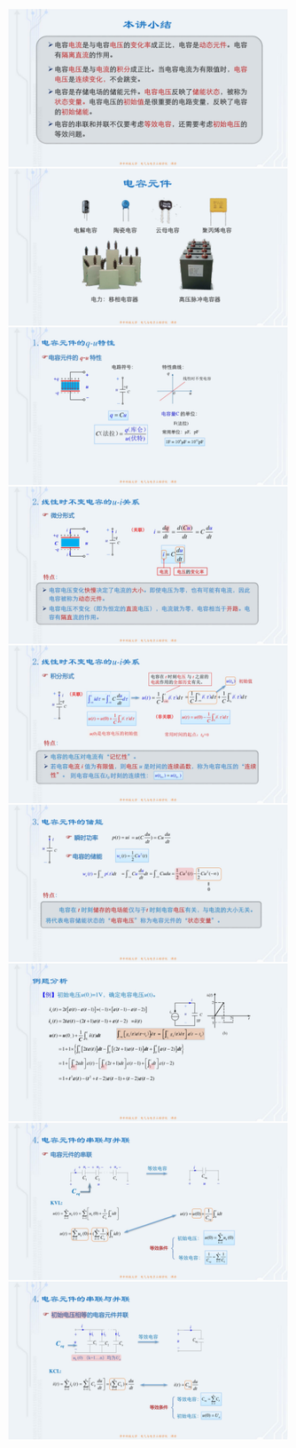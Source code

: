 ﻿<div><img src = "./images/7-2电容元件-图片-1.jpg"></div>
<div><img src = "./images/7-2电容元件-图片-2.jpg"></div>
<div><img src = "./images/7-2电容元件-图片-3.jpg"></div>
<div><img src = "./images/7-2电容元件-图片-4.jpg"></div>
<div><img src = "./images/7-2电容元件-图片-5.jpg"></div>
<div><img src = "./images/7-2电容元件-图片-6.jpg"></div>
<div><img src = "./images/7-2电容元件-图片-7.jpg"></div>
<div><img src = "./images/7-2电容元件-图片-8.jpg"></div>
<div><img src = "./images/7-2电容元件-图片-9.jpg"></div>
